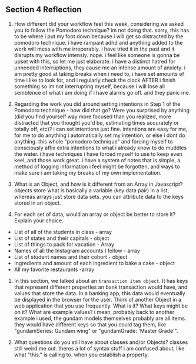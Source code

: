 ## Section 4 Reflection

1. How different did your workflow feel this week, considering we asked you to follow the Pomodoro technique?
im not doing that. sorry, this has to be where i put my foot down because i will get so distracted by
the pomodoro technique. i have rampant adhd and anything added to the work will mess with me irreperably.
i have tried it in the past and it disrupts my workflow intensly. nope.
i feel like someone is gonna be upset with this, so let me just elaborate. i have a distinct hatred for unneeded interruptions, they cause me an intense amount of anxiety. i am pretty good at taking breaks when i need to, i have set amounts of time i like to look for, and i regularly check the clock AFTER i finish something so im not interrupting myself, because i will lose all semblence of what i am doing if i have alarms go off. and they panic me.

1. Regarding the work you did around setting intentions in Step 1 of the Pomodoro technique - how did that go? Were you surprised by anything (did you find yourself way more focused than you realized, more distracted that you thought you'd be, estimating times accurately or totally off, etc)?
i can set intentions just fine. intentions are easy for me, for me to do anything i automatically set my
intention, or else i dont do anything. this whole "pomodoro technique" and forcing myself to consciously
affix extra intentions to what i already know to do muddles the water. i have techniques i have forced myself
to use to keep even keel, and those work great. i have a system of notes that is simple, a method of logging information i feel might be forgotten, and ways to make sure i am taking my breaks of my own implementation.

1. What is an Object, and how is it different from an Array in Javascript?
objects store what is basically a variable (key data pair) in a list, whereas arrays just store data sets. you can
attribute data to the keys stored in an object.
1. For each set of data, would an array or object be better to store it? Explain your choice.

  * List of all of the students in class - array
  * List of states and their capitals - object
  * List of things to pack for vacation - Array
  * Names of all the Instagram accounts I follow - array
  * List of student names and their cohort - object
  * Ingredients and amount of each ingredient to bake a cake - object
  * All my favorite restaurants -array

1. In this section, we talked about an `transaction item object`. It has keys that represent different properties an bank transaction would have, and values that store the data. In a banking app, this data would eventually be displayed in the browser for the user. Think of another Object in a web application that you use frequently. What is it? What keys might be on it? What are example values?
i mean, probably back to another example i used, the gundam models themselves probably are all items.
they would have different keys so that you could tag them, like "gundamSeries: Gundam wing" or
"gundamGrade: 'Master Grade'".

1. What questions do you still have about classes and/or Objects?
classes still weird me out. theres a lot of syntax stuff i am confused about, like what "this." is calling to.
when you establish a property.
